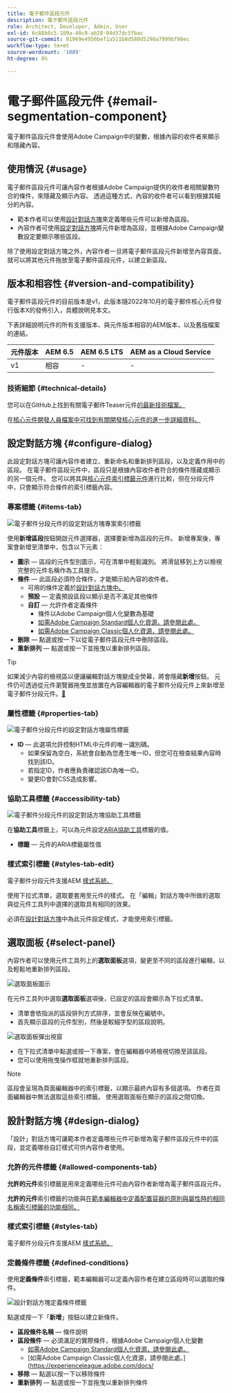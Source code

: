 ```yaml
---
title: 電子郵件區段元件
description: 電子郵件區段元件
role: Architect, Developer, Admin, User
exl-id: 6c88b8c5-189a-40c0-ab28-04d37dc5fbac
source-git-commit: 91969e4956bef1a511b8d588d5290a7999bf86ec
workflow-type: tm+mt
source-wordcount: '1089'
ht-degree: 0%

---
```



# 電子郵件區段元件 {#email-segmentation-component}

電子郵件區段元件會使用Adobe Campaign中的變數，根據內容的收件者來顯示和隱藏內容。

## 使用情況 {#usage}

電子郵件區段元件可讓內容作者根據Adobe Campaign提供的收件者相關變數符合的條件，來隱藏及顯示內容。 透過這種方式，內容的收件者可以看到根據其細分的內容。

* 範本作者可以使用[設計對話方塊](#design-dialog)來定義哪些元件可以新增為區段。
* 內容作者可使用[設定對話方塊](#configure-dialog)將元件新增為區段，並根據Adobe Campaign變數設定要顯示哪些區段。

除了使用設定對話方塊之外，內容作者一旦將電子郵件區段元件新增至內容頁面，就可以將其他元件拖放至電子郵件區段元件，以建立新區段。

## 版本和相容性 {#version-and-compatibility}

電子郵件區段元件的目前版本是v1，此版本隨2022年10月的電子郵件核心元件發行版本X的發佈引入，具體說明見本文。

下表詳細說明元件的所有支援版本、與元件版本相容的AEM版本，以及舊版檔案的連結。

| 元件版本 | AEM 6.5 | AEM 6.5 LTS | AEM as a Cloud Service  |
|---|---|---|---|
| v1 | 相容 | - | - |

### 技術細節 {#technical-details}

您可以在GitHub上找到有關電子郵件Teaser元件[的最新技術檔案。](https://adobe.com/go/aem_cmp_tech_email_segmentation_v1)

在[核心元件開發人員檔案中可找到有關開發核心元件的進一步詳細資料。](/help/developing/overview.md)

## 設定對話方塊 {#configure-dialog}

此設定對話方塊可讓內容作者建立、重新命名和重新排列區段，以及定義作用中的區段。 在電子郵件區段元件中，區段只是根據內容收件者符合的條件隱藏或顯示的另一個元件。 您可以將其與[核心元件索引標籤元件](/help/components/tabs.md)進行比較，但在分段元件中，只會顯示符合條件的索引標籤內容。

### 專案標籤 {#items-tab}

![電子郵件分段元件的設定對話方塊專案索引標籤](/help/email/assets/email-segmentation-configure-items.png)

使用&#x200B;**新增區段**&#x200B;按鈕開啟元件選擇器，選擇要新增為區段的元件。 新增專案後，專案會新增至清單中，包含以下元素：

* **圖示** — 區段的元件型別圖示，可在清單中輕鬆識別。 將滑鼠移到上方以檢視完整的元件名稱作為工具提示。
* **條件** — 此區段必須符合條件，才能顯示給內容的收件者。
   * 可用的條件定義於[設計對話方塊中。](#design-dialog)
   * **預設** — 定義預設區段以顯示是否不滿足其他條件
   * **自訂** — 允許作者定義條件
      * 條件以Adobe Campaign個人化變數為基礎
      * [如需Adobe Campaign Standard個人化資源，請參閱此處。](https://experienceleague.adobe.com/docs/campaign-standard/using/designing-content/personalization.html?)
      * [如需Adobe Campaign Classic個人化資源，請參閱此處。](https://experienceleague.adobe.com/docs/campaign-classic/using/sending-messages/personalizing-deliveries/personalization-fields.html)
* **刪除** — 點選或按一下以從電子郵件區段元件中刪除區段。
* **重新排列** — 點選或按一下並拖曳以重新排列區段。

>[!TIP]
>
>如果減少內容的檢視區以便讓編輯對話方塊變成全熒幕，將會隱藏&#x200B;**新增**&#x200B;按鈕。 元件仍可透過從元件瀏覽器拖曳並放置在內容編輯器的電子郵件分段元件上來新增至電子郵件分段元件。[&#128279;](https://experienceleague.adobe.com/docs/experience-manager-cloud-service/sites/authoring/fundamentals/editing-content.html#inserting-a-component)

### 屬性標籤 {#properties-tab}

![電子郵件分段元件的設定對話方塊屬性標籤](/help/email/assets/email-segmentation-configure-properties.png)

* **ID** — 此選項允許控制HTML中元件的唯一識別碼。
   * 如果保留為空白，系統會自動為您產生唯一ID，但您可在檢查結果內容時找到該ID。
   * 若指定ID，作者應負責確認該ID為唯一ID。
   * 變更ID會對CSS造成影響。

### 協助工具標籤 {#accessibility-tab}

![電子郵件分段元件的設定對話方塊協助工具標籤](/help/email/assets/email-segmentation-configure-accessibility.png)

在&#x200B;**協助工具**&#x200B;標籤上，可以為元件設定[ARIA協助工具](https://www.w3.org/WAI/standards-guidelines/aria/)標籤的值。

* **標籤** — 元件的ARIA標籤屬性值

### 樣式索引標籤 {#styles-tab-edit}

電子郵件分段元件支援AEM [樣式系統。](/help/get-started/authoring.md#component-styling)

使用下拉式清單，選取要套用至元件的樣式。 在「編輯」對話方塊中所做的選取與從元件工具列中選擇的選取具有相同的效果。

必須在[設計對話方塊](#design-dialog)中為此元件設定樣式，才能使用索引標籤。

## 選取面板 {#select-panel}

內容作者可以使用元件工具列上的&#x200B;**選取面板**&#x200B;選項，變更至不同的區段進行編輯，以及輕鬆地重新排列區段。

![選取面板圖示](/help/email/assets/select-panel-icon.png)

在元件工具列中選取&#x200B;**選取面板**&#x200B;選項後，已設定的區段會顯示為下拉式清單。

* 清單會依指派的區段排列方式排序，並會反映在編號中。
* 首先顯示區段的元件型別，然後是較細字型的區段說明。

![選取面板彈出視窗](/help/email/assets/select-panel-popover.png)

* 在下拉式清單中點選或按一下專案，會在編輯器中將檢視切換至該區段。
* 您可以使用拖曳操作框就地重新排列區段。

>[!NOTE]
>
>區段會呈現為頁面編輯器中的索引標籤，以顯示最終內容有多個選項。 作者在頁面編輯器中無法選取這些索引標籤。 使用選取面板在顯示的區段之間切換。

## 設計對話方塊 {#design-dialog}

「設計」對話方塊可讓範本作者定義哪些元件可新增為電子郵件區段元件中的區段，並定義哪些自訂樣式可供內容作者使用。

### 允許的元件標籤 {#allowed-components-tab}

**允許的元件**&#x200B;索引標籤是用來定義哪些元件可由內容作者新增為電子郵件區段元件。

**允許的元件**&#x200B;索引標籤的功能與[在範本編輯器中定義配置容器的原則與屬性時的相同名稱索引標籤的功能相同。](https://experienceleague.adobe.com/docs/experience-manager-cloud-service/sites/authoring/features/templates.html)

### 樣式索引標籤 {#styles-tab}

電子郵件分段元件支援AEM [樣式系統。](/help/get-started/authoring.md#component-styling)

### 定義條件標籤 {#defined-conditions}

使用&#x200B;**定義條件**&#x200B;索引標籤，範本編輯器可以定義內容作者在建立區段時可以選取的條件。

![設計對話方塊定義條件標籤](/help/email/assets/email-segmentation-design-defined-conditions.png)

點選或按一下「**新增**」按鈕以建立新條件。

* **區段條件名稱** — 條件說明
* **區段條件** — 必須滿足的實際條件，根據Adobe Campaign個人化變數
   * [如需Adobe Campaign Standard個人化資源，請參閱此處。](https://experienceleague.adobe.com/docs/campaign-standard/using/designing-content/personalization.html?)
   * [如需Adobe Campaign Classic個人化資源，請參閱此處。]&#x200B;(https://experienceleague.adobe.com/docs/
* **移除** — 點選以按一下以移除條件
* **重新排列** — 點選或按一下並拖曳以重新排列條件

